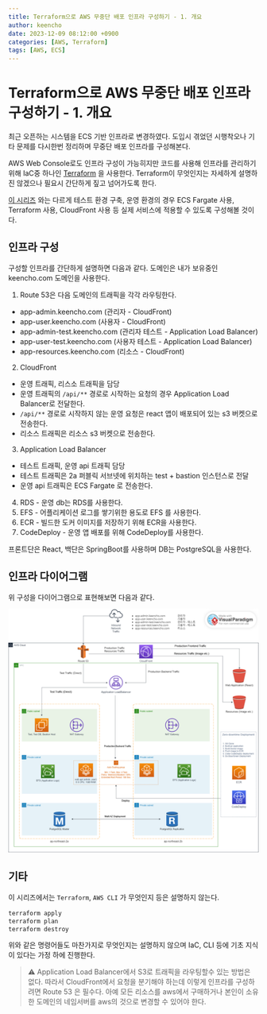 ```yaml
---
title: Terraform으로 AWS 무중단 배포 인프라 구성하기 - 1. 개요
author: keencho
date: 2023-12-09 08:12:00 +0900
categories: [AWS, Terraform]
tags: [AWS, ECS]
---
```


# **Terraform으로 AWS 무중단 배포 인프라 구성하기 - 1. 개요**
최근 오픈하는 시스템을 ECS 기반 인프라로 변경하였다. 도입시 겪었던 시행착오나 기타 문제를 다시한번 정리하며 무중단 배포 인프라를 구성해본다.

AWS Web Console로도 인프라 구성이 가능히지만 코드를 사용해 인프라를 관리하기 위해 IaC중 하나인 [Terraform](https://www.terraform.io/) 을 사용한다. Terraform이 무엇인지는 자세하게 설명하진 않겠으나 필요시 간단하게 짚고 넘어가도록 한다.

[이 시리즈](https://keencho.github.io/posts/aws-cicd-1/) 와는 다르게 테스트 환경 구축, 운영 환경의 경우 ECS Fargate 사용, Terraform 사용, CloudFront 사용 등 실제 서비스에 적용할 수 있도록 구성해볼 것이다.

## **인프라 구성**
구성할 인프라를 간단하게 설명하면 다음과 같다. 도메인은 내가 보유중인 keencho.com 도메인을 사용한다.

1. Route 53은 다음 도메인의 트래픽을 각각 라우팅한다.
  - app-admin.keencho.com (관리자 - CloudFront)
  - app-user.keencho.com (사용자 - CloudFront)
  - app-admin-test.keencho.com (관리자 테스트 - Application Load Balancer)
  - app-user-test.keencho.com (사용자 테스트 - Application Load Balancer)
  - app-resources.keencho.com (리소스 - CloudFront)
2. CloudFront
  - 운영 트래픽, 리스소 트래픽을 담당
  - 운영 트래픽의 `/api/**` 경로로 시작하는 요청의 경우 Application Load Balancer로 전달한다.
  - `/api/**` 경로로 시작하지 않는 운영 요청은 react 앱이 배포되어 있는 s3 버켓으로 전송한다.
  - 리소스 트래픽은 리소스 s3 버켓으로 전송한다.
3. Application Load Balancer
  - 테스트 트래픽, 운영 api 트래픽 담당
  - 테스트 트래픽은 2a 퍼블릭 서브넷에 위치하는 test + bastion 인스턴스로 전달
  - 운영 api 트래픽은 ECS Fargate 로 전송한다.
4. RDS - 운영 db는 RDS를 사용한다.
5. EFS - 어플리케이션 로그를 쌓기위한 용도로 EFS 를 사용한다.
6. ECR - 빌드한 도커 이미지를 저장하기 위해 ECR을 사용한다.
7. CodeDeploy - 운영 앱 배포를 위해 CodeDeploy를 사용한다.

프론트단은 React, 백단은 SpringBoot를 사용하며 DB는 PostgreSQL을 사용한다.

## **인프라 다이어그램**
위 구성을 다이어그램으로 표현해보면 다음과 같다.

![서버구성도](/assets/img/custom/terraform-aws-infra/structure.png)

## **기타**
이 시리즈에서는 `Terraform`, `AWS CLI` 가 무엇인지 등은 설명하지 않는다.
```hcl
terraform apply
terraform plan
terraform destroy
```

위와 같은 명령어들도 마찬가지로 무엇인지는 설명하지 않으며 IaC, CLI 등에 기초 지식이 있다는 가정 하에 진행한다.

> :warning: Application Load Balancer에서 S3로 트래픽을 라우팅할수 있는 방법은 없다. 따라서 CloudFront에서 요청을 분기해야 하는데 이렇게 인프라를 구성하려면 Route 53 은 필수다. 아예 모든 리소스를 aws에서 구매하거나 본인이 소유한 도메인의 네임서버를 aws의 것으로 변경할 수 있어야 한다.



